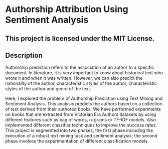# Authorship Attribution Using Sentiment Analysis

## This project is licensed under the MIT License.

## Description
Authorship prediction refers to the association of an author to a specific document. In literature, it is very important to know about historical text who wrote it and when it was written. However, we can also predict the nationality of the author, characteristic styles of the author, characteristic styles of the author and genre of the text.

Here, I explored the problem of Authorship Prediction using Text Mining and Sentiment Analysis. This analysis predicts the authors based on a collection of text derived from their authored books. We have performed experiments on books that are extracted from Victorian Era Authors datasets by using different features such as bag of words, n-grams or TF-IDF models. Also implemented different classifier techniques to improve the success rates. This project is segmented into two phases, the first phase including the execution of a robust text mining task and sentiment analysis; the second phase involves the experimentation of different classification models. 
